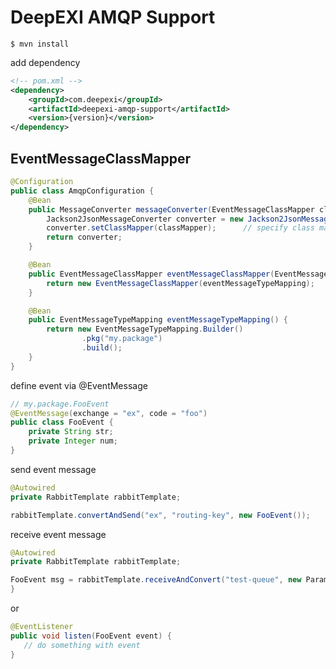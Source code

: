 # DeepEXI AMQP Support

    $ mvn install
    

add dependency

```xml
<!-- pom.xml -->
<dependency>
    <groupId>com.deepexi</groupId>
    <artifactId>deepexi-amqp-support</artifactId>
    <version>{version}</version>
</dependency>
```

## EventMessageClassMapper

```java
@Configuration
public class AmqpConfiguration {
    @Bean
    public MessageConverter messageConverter(EventMessageClassMapper classMapper) {
        Jackson2JsonMessageConverter converter = new Jackson2JsonMessageConverter();
        converter.setClassMapper(classMapper);      // specify class mapper
        return converter;
    }

    @Bean
    public EventMessageClassMapper eventMessageClassMapper(EventMessageTypeMapping eventMessageTypeMapping) {
        return new EventMessageClassMapper(eventMessageTypeMapping);
    }

    @Bean
    public EventMessageTypeMapping eventMessageTypeMapping() {
        return new EventMessageTypeMapping.Builder()
                .pkg("my.package")
                .build();
    }
}
```

define event via @EventMessage

```java
// my.package.FooEvent
@EventMessage(exchange = "ex", code = "foo")
public class FooEvent {
    private String str;
    private Integer num;
}
```

send event message

```java
@Autowired
private RabbitTemplate rabbitTemplate;

rabbitTemplate.convertAndSend("ex", "routing-key", new FooEvent());
```

receive event message

```java
@Autowired
private RabbitTemplate rabbitTemplate;

FooEvent msg = rabbitTemplate.receiveAndConvert("test-queue", new ParameterizedTypeReference<FooEvent>() {
}
```

or

```java
@EventListener
public void listen(FooEvent event) {
   // do something with event
}
```
